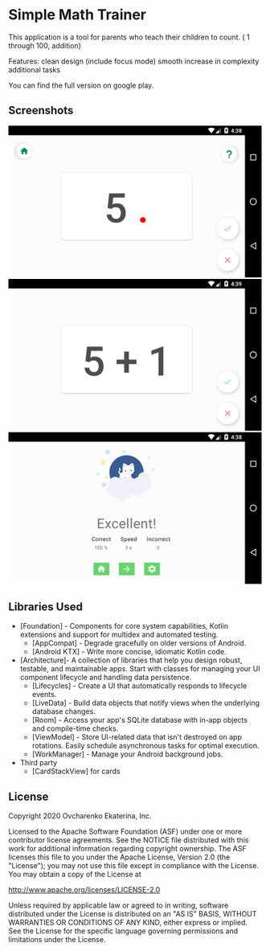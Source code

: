 Simple Math Trainer
=================


This application is a tool for parents who teach their children to count.
( 1 through 100, addition)

Features:
clean design (include focus mode)
smooth increase in complexity
additional tasks

You can find the full version on google play.


Screenshots
-----------

![Say next](screenshots/say_next.png "Lesson Say Next")
![Simple Addiction](screenshots/simple_addiction.png "Lesson Verbal Addiction")
![Game End](screenshots/game_end.png "Game End Screen")

Libraries Used
--------------
* [Foundation] - Components for core system capabilities, Kotlin extensions and support for
  multidex and automated testing.
  * [AppCompat] - Degrade gracefully on older versions of Android.
  * [Android KTX] - Write more concise, idiomatic Kotlin code.
* [Architecture]- A collection of libraries that help you design robust, testable, and
  maintainable apps. Start with classes for managing your UI component lifecycle and handling data
  persistence.
  * [Lifecycles] - Create a UI that automatically responds to lifecycle events.
  * [LiveData] - Build data objects that notify views when the underlying database changes.
  * [Room] - Access your app's SQLite database with in-app objects and compile-time checks.
  * [ViewModel] - Store UI-related data that isn't destroyed on app rotations. Easily schedule
     asynchronous tasks for optimal execution.
  * [WorkManager] - Manage your Android background jobs.
* Third party
  * [CardStackView] for cards


License
-------

Copyright 2020 Ovcharenko Ekaterina, Inc.

Licensed to the Apache Software Foundation (ASF) under one or more contributor
license agreements.  See the NOTICE file distributed with this work for
additional information regarding copyright ownership.  The ASF licenses this
file to you under the Apache License, Version 2.0 (the "License"); you may not
use this file except in compliance with the License.  You may obtain a copy of
the License at

  http://www.apache.org/licenses/LICENSE-2.0

Unless required by applicable law or agreed to in writing, software
distributed under the License is distributed on an "AS IS" BASIS, WITHOUT
WARRANTIES OR CONDITIONS OF ANY KIND, either express or implied.  See the
License for the specific language governing permissions and limitations under
the License.
